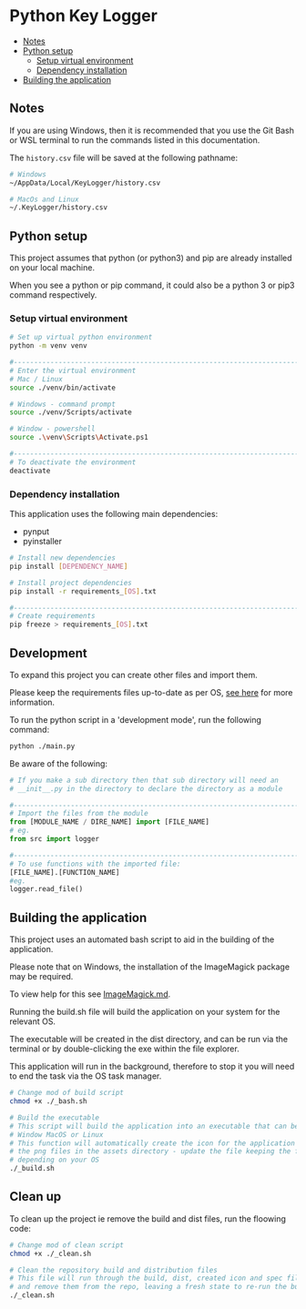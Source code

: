 # Python Key Logger

- [Notes](#notes)
- [Python setup](#python-setup)
  - [Setup virtual environment](#setup-virtual-environment)
  - [Dependency installation](#dependency-installation)
- [Building the application](#building-the-application)

## Notes

If you are using Windows, then it is recommended that you use the Git Bash or WSL terminal to run the commands listed in this documentation.

The `history.csv` file will be saved at the following pathname:

```bash
# Windows
~/AppData/Local/KeyLogger/history.csv

# MacOs and Linux
~/.KeyLogger/history.csv
```

## Python setup

This project assumes that python (or python3) and pip are already installed on your local machine.

When you see a python or pip command, it could also be a python 3 or pip3 command respectively.

### Setup virtual environment

```bash
# Set up virtual python environment
python -m venv venv

#-------------------------------------------------------------------------------
# Enter the virtual environment
# Mac / Linux
source ./venv/bin/activate

# Windows - command prompt
source ./venv/Scripts/activate

# Window - powershell
source .\venv\Scripts\Activate.ps1

#-------------------------------------------------------------------------------
# To deactivate the environment
deactivate
```

### Dependency installation

This application uses the following main dependencies:

- pynput
- pyinstaller

```bash
# Install new dependencies
pip install [DEPENDENCY_NAME]

# Install project dependencies
pip install -r requirements_[OS].txt

#-------------------------------------------------------------------------------
# Create requirements
pip freeze > requirements_[OS].txt
```

## Development

To expand this project you can create other files and import them.

Please keep the requirements files up-to-date as per OS, [see here](#dependency-installation) for more information.

To run the python script in a 'development mode', run the following command:

```bash
python ./main.py
```

Be aware of the following:

```python
# If you make a sub directory then that sub directory will need an
# __init__.py in the directory to declare the directory as a module

#-------------------------------------------------------------------------------
# Import the files from the module
from [MODULE_NAME / DIRE_NAME] import [FILE_NAME]
# eg.
from src import logger

#-------------------------------------------------------------------------------
# To use functions with the imported file:
[FILE_NAME].[FUNCTION_NAME]
#eg.
logger.read_file()
```

## Building the application

This project uses an automated bash script to aid in the building of the application.

Please note that on Windows, the installation of the ImageMagick package may be required.

To view help for this see [ImageMagick.md](./ImageMagick.md).

Running the build.sh file will build the application on your system for the relevant OS.

The executable will be created in the dist directory, and can be run via the terminal or by double-clicking the exe within the file explorer.

This application will run in the background, therefore to stop it you will need to end the task via the OS task manager.

```bash
# Change mod of build script
chmod +x ./_bash.sh

# Build the executable
# This script will build the application into an executable that can be run on
# Window MacOS or Linux
# This function will automatically create the icon for the application based on
# the png files in the assets directory - update the file keeping the file name
# depending on your OS
./_build.sh
```

## Clean up

To clean up the project ie remove the build and dist files, run the floowing code:

```bash
# Change mod of clean script
chmod +x ./_clean.sh

# Clean the repository build and distribution files
# This file will run through the build, dist, created icon and spec files(s)
# and remove them from the repo, leaving a fresh state to re-run the build script
./_clean.sh
```
